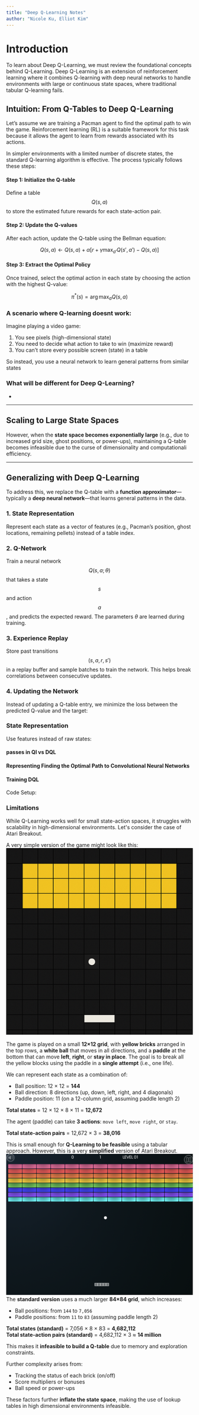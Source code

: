 ```yaml
---
title: "Deep Q-Learning Notes"
author: "Nicole Ku, Elliot Kim"
---
```


# Introduction
To learn about Deep Q-Learning, we must review the foundational concepts behind Q-Learning. Deep Q-Learning is an extension of reinforcement learning where it combines Q-learning with deep neural networks to handle environments with large or continuous state spaces, where traditional tabular Q-learning fails.


## Intuition: From Q-Tables to Deep Q-Learning

Let’s assume we are training a Pacman agent to find the optimal path to win the game. Reinforcement learning (RL) is a suitable framework for this task because it allows the agent to learn from rewards associated with its actions.

In simpler environments with a limited number of discrete states, the standard Q-learning algorithm is effective. The process typically follows these steps:

#### Step 1: Initialize the Q-table
Define a table $$Q(s, a)$$ to store the estimated future rewards for each state-action pair.

#### Step 2: Update the Q-values
After each action, update the Q-table using the Bellman equation:

$$
Q(s, a) \leftarrow Q(s, a) + \alpha \left[r + \gamma \max_{a'} Q(s', a') - Q(s, a)\right]
$$

#### Step 3: Extract the Optimal Policy
Once trained, select the optimal action in each state by choosing the action with the highest Q-value:

$$
\pi^*(s) = \arg\max_a Q(s, a)
$$



### A scenario where Q-learning doesnt work:

Imagine playing a video game:
1. You see pixels (high-dimensional state)
2. You need to decide what action to take to win (maximize reward)
3. You can’t store every possible screen (state) in a table

So instead, you use a neural network to learn general patterns from similar states
### What will be different for Deep Q-Learning?

- 

---

## Scaling to Large State Spaces

However, when the **state space becomes exponentially large** (e.g., due to increased grid size, ghost positions, or power-ups), maintaining a Q-table becomes infeasible due to the curse of dimensionality and computationali efficiency.

---

## Generalizing with Deep Q-Learning

To address this, we replace the Q-table with a **function approximator**—typically a **deep neural network**—that learns general patterns in the data.

### 1. State Representation
Represent each state as a vector of features (e.g., Pacman’s position, ghost locations, remaining pellets) instead of a table index.

### 2. Q-Network
Train a neural network $$Q(s, a; \theta)$$ that takes a state $$s$$ and action $$a$$, and predicts the expected reward. The parameters $\theta$ are learned during training.

### 3. Experience Replay
Store past transitions $$(s, a, r, s')$$ in a replay buffer and sample batches to train the network. This helps break correlations between consecutive updates.

### 4. Updating the Network
Instead of updating a Q-table entry, we minimize the loss between the predicted Q-value and the target:




### State Representation

Use features instead of raw states:


#### passes in Ql vs DQL

#### Representing Finding the Optimal Path to Convolutional Neural Networks

#### Training DQL

Code Setup: 


### Limitations

While Q-Learning works well for small state-action spaces, it struggles with scalability in high-dimensional environments. Let's consider the case of Atari Breakout.

A very simple version of the game might look like this:  
![simple_breakout](./simple_breakout.png)

The game is played on a small **12×12 grid**, with **yellow bricks** arranged in the top rows, a **white ball** that moves in all directions, and a **paddle** at the bottom that can move **left**, **right**, or **stay in place**. The goal is to break all the yellow blocks using the paddle in a **single attempt** (i.e., one life).

We can represent each state as a combination of:
- Ball position: 12 × 12 = **144**
- Ball direction: 8 directions (up, down, left, right, and 4 diagonals)
- Paddle position: 11 (on a 12-column grid, assuming paddle length 2)

**Total states** = 12 × 12 × 8 × 11 = **12,672**

The agent (paddle) can take **3 actions**: `move left`, `move right`, or `stay`.

**Total state-action pairs** = 12,672 × 3 = **38,016**

This is small enough for **Q-Learning to be feasible** using a tabular approach. However, this is a very **simplified** version of Atari Breakout. 
![real_breakout](./real_breakout.png)
The **standard version** uses a much larger **84×84 grid**, which increases:

- Ball positions: from `144` to `7,056`
- Paddle positions: from `11` to `83` (assuming paddle length 2)

**Total states (standard)** = 7,056 × 8 × 83 = **4,682,112**  
**Total state-action pairs (standard)** = 4,682,112 × 3 ≈ **14 million**

This makes it **infeasible to build a Q-table** due to memory and exploration constraints.

Further complexity arises from:
- Tracking the status of each brick (on/off)
- Score multipliers or bonuses
- Ball speed or power-ups

These factors further **inflate the state space**, making the use of lookup tables in high dimensional environments infeasible.



